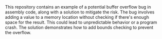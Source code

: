 This repository contains an example of a potential buffer overflow bug in assembly code, along with a solution to mitigate the risk. The bug involves adding a value to a memory location without checking if there's enough space for the result. This could lead to unpredictable behavior or a program crash. The solution demonstrates how to add bounds checking to prevent the overflow.